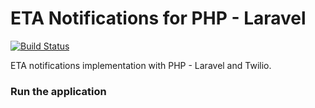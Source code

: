 # ETA Notifications for PHP - Laravel
[![Build Status](https://travis-ci.org/TwilioDevEd/eta-notifications-laravel.svg?branch=master)](https://travis-ci.org/TwilioDevEd/eta-notifications-laravel)

ETA notifications implementation with PHP - Laravel and Twilio.

### Run the application
